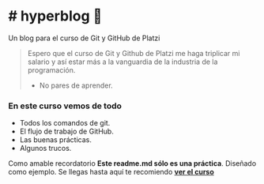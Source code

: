 # # hyperblog 💚
Un blog para el curso de Git y GitHub de Platzi
> Espero que el curso de Git y Github de Platzi me haga triplicar mi salario y así estar más a la vanguardia de la industria de la programación.
> - No pares de aprender. 

###  En este curso vemos de todo
* Todos los comandos de git.
* El flujo de trabajo de GitHub.
* Las buenas prácticas.
* Algunos trucos.

Como amable recordatorio **Este readme.md sólo es una práctica**. Diseñado como ejemplo. Se llegas hasta aquí te recomiendo [**ver el curso**](https://platzi.com/clases/1557-git-github/19977-readmemd-es-una-excelente-practica/ "**ver el curso**") 